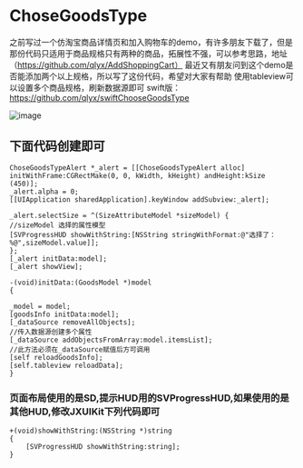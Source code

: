 # ChoseGoodsType
之前写过一个仿淘宝商品详情页和加入购物车的demo，有许多朋友下载了，但是那份代码只适用于商品规格只有两种的商品，拓展性不强，可以参考思路，地址（https://github.com/qlyx/AddShoppingCart）
最近又有朋友问到这个demo是否能添加两个以上规格，所以写了这份代码，希望对大家有帮助
使用tableview可以设置多个商品规格，刷新数据源即可
swift版：https://github.com/qlyx/swiftChooseGoodsType

![image](https://github.com/qlyx/ChoseGoodsType/blob/master/chosetype.gif)
## 下面代码创建即可
    ChoseGoodsTypeAlert *_alert = [[ChoseGoodsTypeAlert alloc] initWithFrame:CGRectMake(0, 0, kWidth, kHeight) andHeight:kSize (450)];
    _alert.alpha = 0;
    [[UIApplication sharedApplication].keyWindow addSubview:_alert];

    _alert.selectSize = ^(SizeAttributeModel *sizeModel) {
    //sizeModel 选择的属性模型
    [SVProgressHUD showWithString:[NSString stringWithFormat:@"选择了：%@",sizeModel.value]];
    };
    [_alert initData:model];
    [_alert showView];

    -(void)initData:(GoodsModel *)model
    {

    _model = model;
    [goodsInfo initData:model];
    [_dataSource removeAllObjects];
    //传入数据源创建多个属性
    [_dataSource addObjectsFromArray:model.itemsList];
    //此方法必须在_dataSource赋值后方可调用
    [self reloadGoodsInfo];
    [self.tableview reloadData];
    }
### 页面布局使用的是SD,提示HUD用的SVProgressHUD,如果使用的是其他HUD,修改JXUIKit下列代码即可
    +(void)showWithString:(NSString *)string
    {
        [SVProgressHUD showWithString:string];
    }
